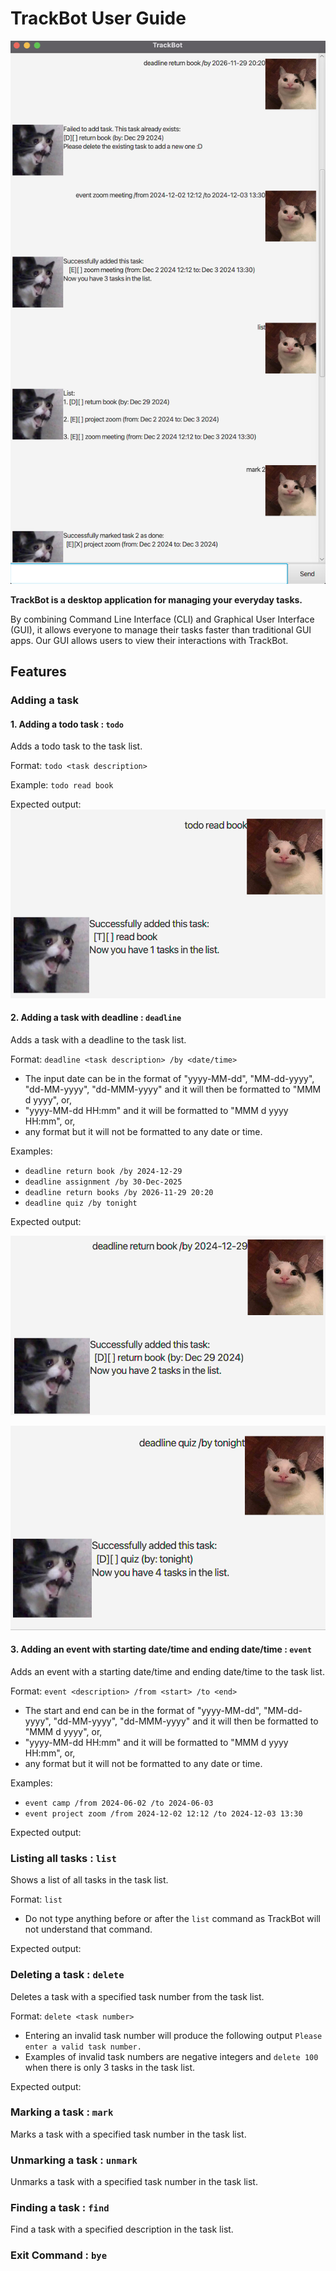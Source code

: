 # TrackBot User Guide

![Ui.png](Ui.png)


**TrackBot is a desktop application for managing your everyday tasks.**

By combining Command Line Interface (CLI) and Graphical User Interface (GUI),
it allows everyone to manage their tasks faster than traditional GUI apps.
Our GUI allows users to view their interactions with TrackBot.

## Features

### Adding a task

#### 1. Adding a todo task : ```todo```

Adds a todo task to the task list.

Format: ```todo <task description>```

Example: ```todo read book```

Expected output:
![img.png](img.png)

#### 2. Adding a task with deadline : ```deadline```

Adds a task with a deadline to the task list.

Format: ```deadline <task description> /by <date/time>```
- The input date can be in the format of "yyyy-MM-dd", "MM-dd-yyyy", "dd-MM-yyyy", "dd-MMM-yyyy" and it will then be 
formatted to "MMM d yyyy", or,
- "yyyy-MM-dd HH:mm" and it will be formatted to "MMM d yyyy HH:mm", or,
- any format but it will not be formatted to any date or time.

Examples: 
- ```deadline return book /by 2024-12-29```
- ```deadline assignment /by 30-Dec-2025```
- ```deadline return books /by 2026-11-29 20:20```
- ```deadline quiz /by tonight```

Expected output:

![img_1.png](img_1.png)
<br>

![img_2.png](img_2.png)

#### 3. Adding an event with starting date/time and ending date/time : ```event```

Adds an event with a starting date/time and ending date/time to the task list.

Format: ```event <description> /from <start> /to <end>```
- The start and end can be in the format of "yyyy-MM-dd", "MM-dd-yyyy", "dd-MM-yyyy", "dd-MMM-yyyy" and it will 
then be formatted to "MMM d yyyy", or,
- "yyyy-MM-dd HH:mm" and it will be formatted to "MMM d yyyy HH:mm", or,
- any format but it will not be formatted to any date or time.

Examples:
- ```event camp /from 2024-06-02 /to 2024-06-03```
- ```event project zoom /from 2024-12-02 12:12 /to 2024-12-03 13:30```

Expected output:


### Listing all tasks : ```list```

Shows a list of all tasks in the task list.

Format: ```list```
- Do not type anything before or after the ```list``` command as TrackBot will not understand that command.

Expected output:


### Deleting a task : ```delete```

Deletes a task with a specified task number from the task list.

Format: ```delete <task number>```
- Entering an invalid task number will produce the following output
```Please enter a valid task number.```
- Examples of invalid task numbers are negative integers and ```delete 100```
when there is only 3 tasks in the task list.

Expected output: 

### Marking a task : ```mark```

Marks a task with a specified task number in the task list.

### Unmarking a task : ```unmark```

Unmarks a task with a specified task number in the task list.


### Finding a task : ```find```

Find a task with a specified description in the task list.


### Exit Command : ```bye```








